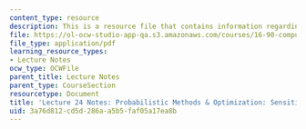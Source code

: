 ```yaml
---
content_type: resource
description: This is a resource file that contains information regarding lecture 24.
file: https://ol-ocw-studio-app-qa.s3.amazonaws.com/courses/16-90-computational-methods-in-aerospace-engineering-spring-2014/3a76d812cd5d286aa5b5faf05a17ea8b_MIT16_90S14_Lecture24.pdf
file_type: application/pdf
learning_resource_types:
- Lecture Notes
ocw_type: OCWFile
parent_title: Lecture Notes
parent_type: CourseSection
resourcetype: Document
title: 'Lecture 24 Notes: Probabilistic Methods & Optimization: Sensitivity Analysis'
uid: 3a76d812-cd5d-286a-a5b5-faf05a17ea8b
---
```

